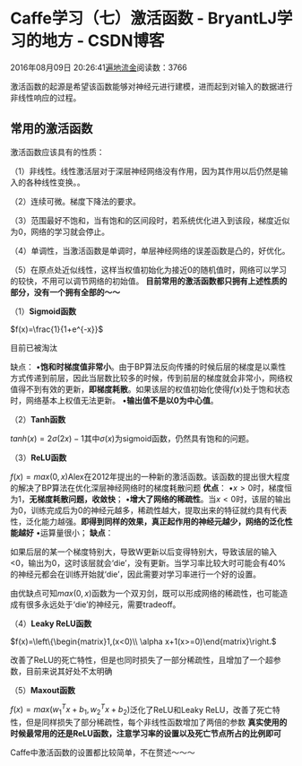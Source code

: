 # Caffe学习（七）激活函数 - BryantLJ学习的地方 - CSDN博客





2016年08月09日 20:26:41[遍地流金](https://me.csdn.net/u012177034)阅读数：3766








激活函数的起源是希望该函数能够对神经元进行建模，进而起到对输入的数据进行非线性响应的过程。

## 常用的激活函数

激活函数应该具有的性质： 

（1）非线性。线性激活层对于深层神经网络没有作用，因为其作用以后仍然是输入的各种线性变换。。 

（2）连续可微。梯度下降法的要求。 

（3）范围最好不饱和，当有饱和的区间段时，若系统优化进入到该段，梯度近似为0，网络的学习就会停止。 

（4）单调性，当激活函数是单调时，单层神经网络的误差函数是凸的，好优化。 

（5）在原点处近似线性，这样当权值初始化为接近0的随机值时，网络可以学习的较快，不用可以调节网络的初始值。 
**目前常用的激活函数都只拥有上述性质的部分，没有一个拥有全部的～～**

（1）**Sigmoid函数**


$f(x)=\frac{1}{1+e^{-x}}$

目前已被淘汰 

缺点： 
$\bullet$**饱和时梯度值非常小**。由于BP算法反向传播的时候后层的梯度是以乘性方式传递到前层，因此当层数比较多的时候，传到前层的梯度就会非常小，网络权值得不到有效的更新，**即梯度耗散**。如果该层的权值初始化使得$f(x)$处于饱和状态时，网络基本上权值无法更新。 
$\bullet$**输出值不是以0为中心值**。 

（2）**Tanh函数**


$tanh(x)=2\sigma(2x)-1$其中$\sigma(x)$为sigmoid函数，仍然具有饱和的问题。 

（3）**ReLU函数**


$f(x)=max(0,x)$Alex在2012年提出的一种新的激活函数。该函数的提出很大程度的解决了BP算法在优化深层神经网络时的梯度耗散问题 
**优点**： 
$\bullet$$x>0$时，梯度恒为1，**无梯度耗散问题，收敛快**； 
$\bullet$**增大了网络的稀疏性**。当$x<0$时，该层的输出为0，训练完成后为0的神经元越多，稀疏性越大，提取出来的特征就约具有代表性，泛化能力越强。**即得到同样的效果，真正起作用的神经元越少，网络的泛化性能越好**
$\bullet$运算量很小； 
**缺点**： 

如果后层的某一个梯度特别大，导致W更新以后变得特别大，导致该层的输入<0，输出为0，这时该层就会‘die’，没有更新。当学习率比较大时可能会有40%的神经元都会在训练开始就‘die’，因此需要对学习率进行一个好的设置。 

由优缺点可知$max(0,x)$函数为一个双刃剑，既可以形成网络的稀疏性，也可能造成有很多永远处于‘die’的神经元，需要tradeoff。 

（4）**Leaky ReLU函数**


$f(x)=\left\{\begin{matrix}1,(x<0)\\ \alpha x+1(x>=0)\end{matrix}\right.$

改善了ReLU的死亡特性，但是也同时损失了一部分稀疏性，且增加了一个超参数，目前来说其好处不太明确 

（5）**Maxout函数**


$f(x)=max(w_{1}^{T}x+b_{1},w_{2}^{T}x+b_{2})$泛化了ReLU和Leaky ReLU，改善了死亡特性，但是同样损失了部分稀疏性，每个非线性函数增加了两倍的参数
**真实使用的时候最常用的还是ReLU函数，注意学习率的设置以及死亡节点所占的比例即可**

Caffe中激活函数的设置都比较简单，不在赘述～～～




